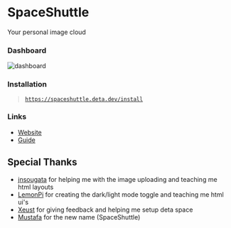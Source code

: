 # SpaceShuttle
Your personal image cloud


### Dashboard

![dashboard](https://sleep.deta.dev/cdn/SCR-20221019-3zk.png)

### Installation

> [`https://spaceshuttle.deta.dev/install`](https://spaceshuttle.deta.dev/install)

### Links

- [Website](https://spaceshuttle.deta.dev/)
- [Guide](https://github.com/SpaceShuttleApp/Guide)

## Special Thanks
- [jnsougata](https://github.com/jnsougata) for helping me with the image uploading and teaching me html layouts
- [LemonPi](https://github.com/LemonPi314) for creating the dark/light mode toggle and teaching me html ui's
- [Xeust](https://github.com/xeust) for giving feedback and helping me setup deta space
- [Mustafa](https://github.com/abdelhai) for the new name (SpaceShuttle)
